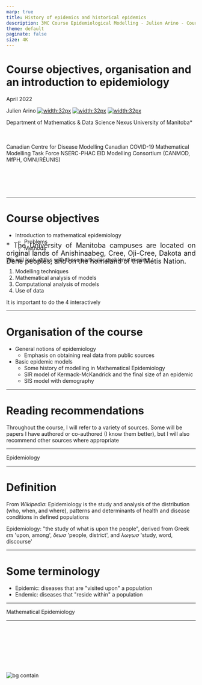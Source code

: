 ```yaml
---
marp: true
title: History of epidemics and historical epidemics
description: 3MC Course Epidemiological Modelling - Julien Arino - Course 01 - History of epidemics and historical epidemics
theme: default
paginate: false
size: 4K
---
```


# Course objectives, organisation and an introduction to epidemiology

April 2022 

Julien Arino [![width:32px](https://raw.githubusercontent.com/julien-arino/presentations/main/FIGS/icons/email-round.png)](mailto:Julien.Arino@umanitoba.ca) [![width:32px](https://raw.githubusercontent.com/julien-arino/presentations/main/FIGS/icons/world-wide-web.png)](https://server.math.umanitoba.ca/~jarino) [![width:32px](https://raw.githubusercontent.com/julien-arino/presentations/main/FIGS/icons/github-icon.png)](https://github.com/julien-arino)

Department of Mathematics & Data Science Nexus
University of Manitoba*

<div style = "font-size:18px; margin-top:-10px; padding-bottom:30px;"></div>

Canadian Centre for Disease Modelling
Canadian COVID-19 Mathematical Modelling Task Force
NSERC-PHAC EID Modelling Consortium (CANMOD, MfPH, OMNI/RÉUNIS)

<div style = "text-align: justify; position: relative; bottom: -5%; font-size:18px;">
* The University of Manitoba campuses are located on original lands of Anishinaabeg, Cree, Oji-Cree, Dakota and Dene peoples, and on the homeland of the Métis Nation.</div>

---

# <!--fit-->Course objectives

- Introduction to mathematical epidemiology
  - Problems
  - Methods

We will look at this with these particular problems in mind
1. Modelling techniques
2. Mathematical analysis of models
3. Computational analysis of models
4. Use of data

It is important to do the 4 interactively

---

<!-- _backgroundImage: "radial-gradient(white,80%,#f1c40f)" -->
# <!--fit-->Organisation of the course

- General notions of epidemiology
  - Emphasis on obtaining real data from public sources
- Basic epidemic models
  - Some history of modelling in Mathematical Epidemiology
  - SIR model of Kermack-McKandrick and the final size of an epidemic
  - SIS model with demography

---

# Reading recommendations

Throughout the course, I will refer to a variety of sources. Some will be papers I have authored or co-authored (I know them better), but I will also recommend other sources where appropriate

---

<!-- _backgroundImage: "linear-gradient(to bottom, #f1c40f, 20%, white)" -->
<!--fit-->Epidemiology

---

# Definition

From *Wikipedia*: Epidemiology is the study and analysis of the distribution (who, when, and where), patterns and determinants of health and disease conditions in defined populations

Epidemiology: "the study of what is upon the people", derived from Greek $\epsilon\pi\iota$ 'upon, among', $\delta\epsilon\omega\sigma$ 'people, district', and $\lambda\omega\gamma\omega\sigma$ 'study, word, discourse'


---

# Some terminology

- Epidemic: diseases that are "visited upon" a population
- Endemic: diseases that "reside within" a population

--- 

<!-- _backgroundImage: "linear-gradient(to bottom, #f1c40f, 20%, white)" -->
<!--fit-->Mathematical Epidemiology

---

<div style = "position: relative; top: -55%; padding-bottom:60px; font-size:40px">
Measles cases in the USA
</div>

![bg contain](https://julien-arino.github.io/assets_pics/measles_US_1944_2019.png)

